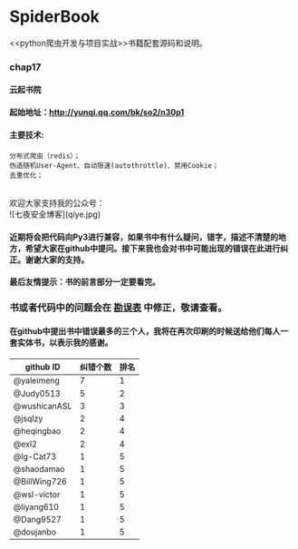 # SpiderBook
&lt;&lt;python爬虫开发与项目实战>>书籍配套源码和说明。

### chap17
#### 云起书院
#### 起始地址：http://yunqi.qq.com/bk/so2/n30p1
#### 主要技术: 
    分布式爬虫（redis）；
    伪造随机User-Agent、自动限速(autothrottle)、禁用Cookie；
    去重优化；
<br>
欢迎大家支持我的公众号：
<br>
![七夜安全博客](qiye.jpg)

#### 近期将会把代码向Py3进行兼容，如果书中有什么疑问，错字，描述不清楚的地方，希望大家在github中提问。接下来我也会对书中可能出现的错误在此进行纠正。谢谢大家的支持。

#### 最后友情提示：书的前言部分一定要看完。
### 书或者代码中的问题会在 [勘误表](勘误表.md) 中修正，敬请查看。
#### 在github中提出书中错误最多的三个人，我将在再次印刷的时候送给他们每人一套实体书，以表示我的感谢。

| github ID   | 纠错个数    |  排名  |
| --------   | -----  | ----|
| @yaleimeng        | 7      |   1    |
| @Judy0513        | 5      |   2    |
| @wushicanASL        | 3      |   3    |
| @jsqlzy        | 2      |   4    |
| @heqingbao        | 2      |   4    |
| @exl2        | 2      |   4    |
| @lg-Cat73        | 1      |   5    |
| @shaodamao        | 1      |   5    |
| @BillWing726        | 1      |   5    |
| @wsl-victor        | 1      |   5    |
| @liyang610        | 1      |   5    |
| @Dang9527        | 1      |   5    |
| @doujanbo        | 1      |   5    |

